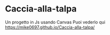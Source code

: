 # Caccia-alla-talpa
Un progetto in Js usando Canvas
Puoi vederlo qui
https://mike0697.github.io/Caccia-alla-talpa/

